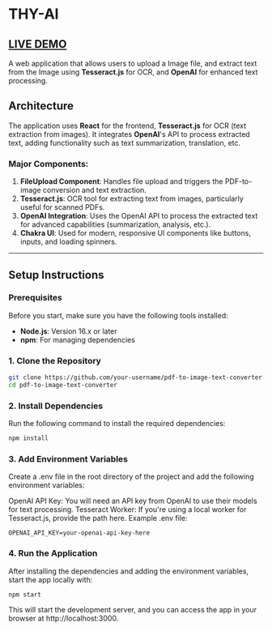 # THY-AI

## [LIVE DEMO](https://thy-ai.vercel.app/)

A web application that allows users to upload a Image file, and extract text from the Image using **Tesseract.js** for OCR, and **OpenAI** for enhanced text processing.

## Architecture

The application uses **React** for the frontend, **Tesseract.js** for OCR (text extraction from images). It integrates **OpenAI**'s API to process extracted text, adding functionality such as text summarization, translation, etc.

### Major Components:
1. **FileUpload Component**: Handles file upload and triggers the PDF-to-image conversion and text extraction.
2. **Tesseract.js**: OCR tool for extracting text from images, particularly useful for scanned PDFs.
3. **OpenAI Integration**: Uses the OpenAI API to process the extracted text for advanced capabilities (summarization, analysis, etc.).
4. **Chakra UI**: Used for modern, responsive UI components like buttons, inputs, and loading spinners.
---

## Setup Instructions

### Prerequisites

Before you start, make sure you have the following tools installed:

- **Node.js**: Version 16.x or later
- **npm**: For managing dependencies

### 1. Clone the Repository

```bash
git clone https://github.com/your-username/pdf-to-image-text-converter.git
cd pdf-to-image-text-converter
```

### 2. Install Dependencies
Run the following command to install the required dependencies:

```bash
npm install
```

### 3. Add Environment Variables
Create a .env file in the root directory of the project and add the following environment variables:

OpenAI API Key: You will need an API key from OpenAI to use their models for text processing.
Tesseract Worker: If you're using a local worker for Tesseract.js, provide the path here.
Example .env file:

```env
OPENAI_API_KEY=your-openai-api-key-here
```

### 4. Run the Application
After installing the dependencies and adding the environment variables, start the app locally with:

```bash
npm start
```
This will start the development server, and you can access the app in your browser at http://localhost:3000.



